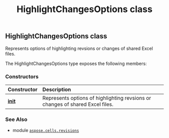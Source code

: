 ﻿---
title: HighlightChangesOptions class
second_title: Aspose.Cells for Python via .NET API References
description: 
type: docs
weight: 10
url: /aspose.cells.revisions/highlightchangesoptions/
is_root: false
---

## HighlightChangesOptions class

Represents options of highlighting revsions or changes of shared Excel files.



The HighlightChangesOptions type exposes the following members:

### Constructors
| Constructor | Description |
| :- | :- |
| [__init__](/cells/python-net/aspose.cells.revisions/highlightchangesoptions/__init__/#bool-bool) | Represents options of highlighting revsions or changes of shared Excel files. |



### See Also
* module [`aspose.cells.revisions`](..)
